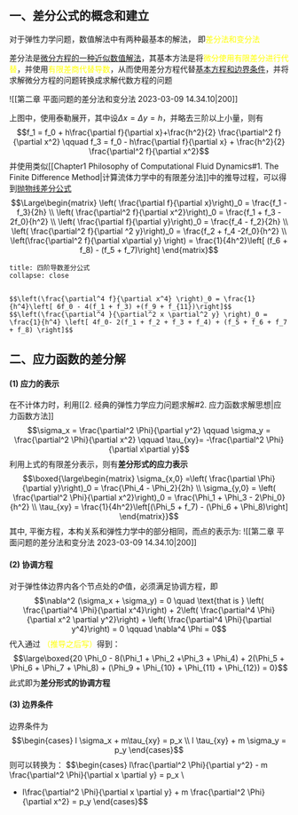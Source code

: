 ##  一、差分公式的概念和建立

对于弹性力学问题，数值解法中有两种最基本的解法， 即<mark style="background: transparent; color: yellow">差分法和变分法</mark>

差分法是<u>微分方程的一种近似数值解法</u>，其基本方法是将<mark style="background: transparent; color: yellow">微分使用有限差分进行代替</mark>，并使用<mark style="background: transparent; color: yellow">有限差商代替导数</mark>，从而使用差分方程代替<u>基本方程和边界条件</u>，并将求解微分方程的问题转换成求解代数方程的问题

![[第二章 平面问题的差分法和变分法 2023-03-09 14.34.10|200]]

上图中，使用泰勒展开，其中设$\Delta x = \Delta y = h$，并略去三阶以上小量，则有
$$f_1 = f_0 + h\frac{\partial f}{\partial x}+\frac{h^2}{2} \frac{\partial^2 f}{\partial x^2} \qquad  f_3 = f_0 - h\frac{\partial f}{\partial x} + \frac{h^2}{2} \frac{\partial^2 f}{\partial x^2}$$
并使用类似[[Chapter1 Philosophy of Computational Fluid Dynamics#1. The Finite Difference Method|计算流体力学中的有限差分法]]中的推导过程，可以得到<u>抛物线差分公式</u>
$$\Large\begin{matrix}
\left( \frac{\partial f}{\partial x}\right)_0 = \frac{f_1  - f_3}{2h} \\
\left( \frac{\partial^2 f}{\partial x^2}\right)_0 = \frac{f_1 + f_3 - 2f_0}{h^2} \\
\left( \frac{\partial f}{\partial y}\right)_0 = \frac{f_4 - f_2}{2h} \\
\left( \frac{\partial^2 f}{\partial ^2 y}\right)_0 = \frac{f_2 + f_4 -2f_0}{h^2} \\
\left(\frac{\partial^2 f}{\partial x\partial y} \right) = \frac{1}{4h^2}\left[ (f_6 + f_8) - (f_5 + f_7)\right]
\end{matrix}$$

`````ad-note
title: 四阶导数差分公式
collapse: close


$$\left(\frac{\partial^4 f}{\partial x^4} \right)_0 = \frac{1}{h^4}\left[ 6f_0 - 4(f_1 + f_3) +(f_9 + f_{11})\right]$$
$$\left(\frac{\partial^4 }{\partial^2 x \partial^2 y} \right)_0 = \frac{1}{h^4} \left[ 4f_0- 2(f_1 + f_2 + f_3 + f_4) + (f_5 + f_6 + f_7 + f_8) \right]$$

`````

## 二、应力函数的差分解

#### (1) 应力的表示
在不计体力时，利用[[2. 经典的弹性力学应力问题求解#2. 应力函数求解思想|应力函数方法]]
$$\sigma_x = \frac{\partial^2 \Phi}{\partial y^2} \qquad \sigma_y = \frac{\partial^2 \Phi}{\partial x^2} \qquad \tau_{xy}= -\frac{\partial^2 \Phi}{\partial x\partial y}$$
利用上式的有限差分表示，则有**差分形式的应力表示**
$$\boxed{\large\begin{matrix}
\sigma_{x,0} =\left( \frac{\partial \Phi}{\partial y}\right)_0 = \frac{\Phi_4 - \Phi_2}{2h} \\
\sigma_{y,0} = \left( \frac{\partial^2 \Phi}{\partial x^2}\right)_0 = \frac{\Phi_1 + \Phi_3 - 2\Phi_0}{h^2} \\
\tau_{xy} = \frac{1}{4h^2}\left[(\Phi_5 + f_7) - (\Phi_6 + \Phi_8)\right]
\end{matrix}}$$
其中, 平衡方程，本构关系和弹性力学中的部分相同，而点的表示为:
![[第二章 平面问题的差分法和变分法 2023-03-09 14.34.10|200]]

#### (2) 协调方程
对于弹性体边界内各个节点处的$\Phi$值，必须满足协调方程，即
$$\nabla^2 (\sigma_x + \sigma_y) = 0 \quad \text{that is } \left( \frac{\partial^4 \Phi}{\partial x^4}\right) +  2\left( \frac{\partial^4 \Phi}{\partial x^2 \partial y^2}\right) + \left( \frac{\partial^4 \Phi}{\partial y^4}\right) =  0 \qquad \nabla^4 \Phi = 0$$
代入通过 <mark style="background: transparent; color: yellow">（推导之后写）</mark>得到：
$$\large\boxed{20 \Phi_0 - 8(\Phi_1 + \Phi_2 +\Phi_3 + \Phi_4) + 2(\Phi_5 + \Phi_6 + \Phi_7 + \Phi_8) + (\Phi_9 + \Phi_{10} + \Phi_{11} + \Phi_{12}) = 0}$$
此式即为**差分形式的协调方程**

#### (3) 边界条件
边界条件为
$$\begin{cases}
l \sigma_x + m\tau_{xy} = p_x \\ 
l \tau_{xy} + m \sigma_y = p_y
\end{cases}$$
则可以转换为：
$$\begin{cases}
l\frac{\partial^2 \Phi}{\partial y^2} - m \frac{\partial^2 \Phi}{\partial x \partial y} = p_x \\
- l\frac{\partial^2 \Phi}{\partial x \partial y} + m \frac{\partial^2 \Phi}{\partial x^2} = p_y
\end{cases}$$



